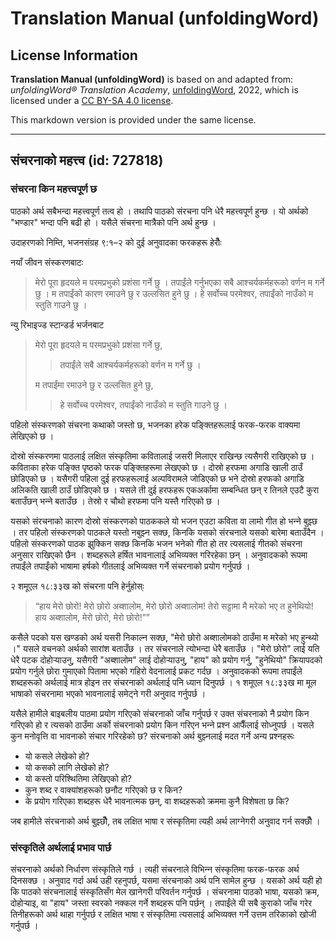 # Translation Manual (unfoldingWord)

## License Information

**Translation Manual (unfoldingWord)** is based on and adapted from: _unfoldingWord® Translation Academy_, [unfoldingWord](https://unfoldingword.org/utw), 2022, which is licensed under a [CC BY-SA 4.0 license](https://creativecommons.org/licenses/by-sa/4.0/legalcode.en).

This markdown version is provided under the same license.



--------------------------------

## संचरनाको महत्त्व (id: 727818)

### संचरना किन महत्त्वपूर्ण छ

पाठको अर्थ सबैभन्दा महत्त्वपूर्ण तत्व हो । तथापि पाठको संरचना पनि धेरै महत्त्वपूर्ण हुन्छ । यो अर्थको "भण्डार" भन्दा पनि बढी हो । यसैले संचरना मात्रैको पनि अर्थ हुन्छ ।

उदाहरणको निम्ति, भजनसंग्रह ९:१–२ को दुई अनुवादका फरकहरू हेरौँः

नयाँ जीवन संस्करणबाटः

> मेरो पूरा हृदयले म परमप्रभुको प्रशंसा गर्ने छु । तपाईंले गर्नुभएका सबै आश्‍चर्यकर्महरूको वर्णन म गर्ने छु । म तपाईंको कारण रमाउने छु र उल्‍लसित हुने छु । हे सर्वोच्‍च परमेश्‍वर, तपाईंको नाउँको म स्‍तुति गाउने छु ।

न्यु रिभाइज्ड स्टान्डर्ड भर्जनबाट

> मेरो पूरा हृदयले म परमप्रभुको प्रशंसा गर्ने छु,
> 
> 
> > तपाईंले सबै आश्‍चर्यकर्महरूको वर्णन म गर्ने छु ।
> 
> म तपाईंमा रमाउने छु र उल्‍लसित हुने छु,
> 
> 
> > हे सर्वोच्‍च परमेश्‍वर, तपाईंको नाउँको म स्‍तुति गाउने छु ।

पहिलो संस्करणको संचरना कथाको जस्तो छ, भजनका हरेक पङ्क्तिहरूलाई फरक\-फरक वाक्यमा लेखिएको छ ।

दोस्रो संस्करणमा पाठलाई लक्षित संस्कृतिमा कवितालाई जसरी मिलाएर राखिन्छ त्यसैगरी राखिएको छ । कविताका हरेक पङ्क्ति पृष्ठको फरक पङ्क्तिहरूमा लेखएको छ । दोस्रो हरफमा अगाडि खाली ठाउँ छोडिएको छ । यसैगरी पहिला दुई हरफहरूलाई अल्पविरामले जोडिएको छ भने दोस्रो हरफको अगाडि अलिकति खाली ठाउँ छोडिएको छ । यसले ती दुई हरफहरू एकअर्कामा सम्बन्धित छन् र तिनले एउटै कुरा बताउँछन् भन्‍ने बताउँछ । तेस्रो र चौथो हरफमा पनि यस्तै गरिएको छ ।

यसको संरचनाको कारण दोस्रो संस्करणको पाठककले यो भजन एउटा कविता वा लामो गीत हो भन्‍ने बुझ्छ । तर पहिलो संस्करणको पाठकले यस्तो नबुझ्‍न सक्छ, किनकि यसको संरचनाले यसको बारेमा बताउँदैन । पहिलो संस्करणको पाठक झुक्किन सक्छ किनकि भजन भनेको गीत हो तर त्यसलाई गीतको संचरना अनुसार राखिएको छैन । शब्दहरूले हर्षित भावनालाई अभिव्यक्त गरिरहेका छन् । अनुवादकको रूपमा तपाईंले तपाईंको भाषामा हर्षको गीतलाई अभिव्यक्त गर्ने संचरनाको प्रयोग गर्नुपर्छ ।

२ शमूएल १८:३३ख को संचरना पनि हेर्नुहोस्ः

> “हाय मेरो छोरो! मेरो छोरो अब्‍शालोम, मेरो छोरो अब्‍शालोम! तेरो सट्टामा मै मरेको भए त हुनेथियो! हाय अब्‍शालोम, मेरो छोरो, मेरो छोरो!””

कसैले पदको यस खण्डको अर्थ यसरी निकाल्न सक्छ, "मेरो छोरो अब्‍शालोमको ठाउँमा म मरेको भए हुन्थ्यो ।" यसले वचनको अर्थको सारांश बताउँछ । तर संचरनाले त्योभन्दा धेरै बताउँछ । "मेरो छोरो" लाई यति धेरै पटक दोहोर्‍याउनु, यसैगरी "अब्‍शालोम" लाई दोहोर्‍याउनु, "हाय" को प्रयोग गर्नु, "हुनेथियो" क्रियापदको प्रयोग गर्नुले छोरा गुमाएको पितामा भएको गहिरो वेदनालाई प्रकट गर्दछ । अनुवादकको रूपमा तपाईंले शब्दहरूको अर्थलाई मात्र होइन तर संचरनाको अर्थलाई पनि ध्यान दिनुपर्छ । १ शमूएल १८:३३ख मा मूल भाषाको संचरनामा भएको भावनालाई समेट्ने गरी अनुवाद गर्नुपर्छ ।

यसैले हामीले बाइबलीय पाठमा प्रयोग गरिएको संचरनाको जाँच गर्नुपर्छ र उक्त संचरनाको नै प्रयोग किन गरिएको हो र त्यसको ठाउँमा अर्को संचरनाको प्रयोग किन गरिएन भन्‍ने प्रश्‍न आफैँलाई सोध्‍नुपर्छ । यसले कुन मनोवृत्ति वा भावनाको संचार गरिरहेको छ? संरचनाको अर्थ बुझ्‍नलाई मदत गर्ने अन्य प्रश्‍नहरूः

* यो कसले लेखेको हो?
* यो कसको लागि लेखेको हो?
* यो कस्तो परिश्थितिमा लेखिएको हो?
* कुन शब्द र वाक्यांशहरूको छनौट गरिएको छ र किन?
* के प्रयोग गरिएका शब्दहरू धेरै भावनात्मक छन्, वा शब्दहरूको क्रममा कुनै विशेषता छ कि?

जब हामीले संरचनाको अर्थ बुझ्छौँ, तब लक्षित भाषा र संस्कृतिमा त्यही अर्थ लाग्‍नेगरी अनुवाद गर्न सक्छौँ ।

### संस्कृतिले अर्थलाई प्रभाव पार्छ

संचरनाको अर्थको निर्धारण संस्कृतिले गर्छ । त्यही संचरनाले विभिन्‍न संस्कृतिमा फरक\-फरक अर्थ दिनसक्छ । अनुवाद गर्दा अर्थ उही रहनुपर्छ, यसमा संरचनाको अर्थ पनि सामेल हुन्छ । यसको अर्थ यही हो कि पाठको संरचनालाई संस्कृतिसँग मेल खानेगरी परिवर्तन गर्नुपर्छ । संचरनामा पाठको भाषा, यसको क्रम, दोहोर्‍याइ, वा "हाय" जस्ता स्वरको नक्कल गर्ने शब्दहरू पनि पर्छन् । तपाईंले यी सबै कुराको जाँच गरेर तिनीहरूको अर्थ थाहा गर्नुपर्छ र लक्षित भाषा र संस्कृतिमा त्यसलाई अभिव्यक्त गर्ने उत्तम तरिकाको खोजी गर्नुपर्छ ।


